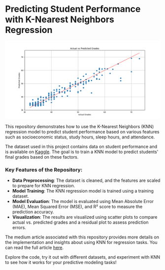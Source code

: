# Predicting Student Performance with K-Nearest Neighbors Regression

![Cover Image](https://github.com/Brianhulela/k_nearest_neighbors_grades_regression/blob/master/plot.png)

This repository demonstrates how to use the K-Nearest Neighbors (KNN) regression model to predict student performance based on various features such as socioeconomic status, study hours, sleep hours, and attendance.

The dataset used in this project contains data on student performance and is available on [Kaggle](https://www.kaggle.com/datasets/larsen0966/student-performance-data-set). The goal is to train a KNN model to predict students' final grades based on these factors.  

### Key Features of the Repository:
- **Data Preprocessing**: The dataset is cleaned, and the features are scaled to prepare for KNN regression.
- **Model Training**: The KNN regression model is trained using a training dataset.
- **Model Evaluation**: The model is evaluated using Mean Absolute Error (MAE), Mean Squared Error (MSE), and R² score to measure the prediction accuracy.
- **Visualization**: The results are visualized using scatter plots to compare actual vs. predicted grades and a residual plot to assess prediction errors.

The medium article associated with this repository provides more details on the implementation and insights about using KNN for regression tasks. You can read the full article [here](https://medium.com/@brianhulela/using-k-nearest-neighbors-for-student-performance-regression-fd5c58155c06).

Explore the code, try it out with different datasets, and experiment with KNN to see how it works for your predictive modeling tasks!  
